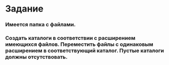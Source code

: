 # Задание 
### Имеется папка с файлами.
### Создать каталоги в соответствии с расширением имеющихся файлов. Переместить файлы с одинаковым расширением в соответствующий каталог. Пустые каталоги должны отсутствовать.
